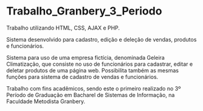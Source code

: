 # Trabalho_Granbery_3_Periodo

Trabalho utilizando HTML, CSS, AJAX e PHP.

Sistema desenvolvido para cadastro, edição e deleção de vendas, produtos e funcionários.

Sistema para uso de uma empresa fictícia, denominada Geleira Climatização, que consiste no uso de funcionários para cadastrar, editar e deletar produtos de uma página web.
Possibilita também as mesmas funções para sistema de cadastro de vendas e funcionários. 

Trabalho com fins acadêmicos, sendo este o primeiro realizado no 3º Período de Graduação em Bacharel de Sistemas de Informação, na Faculdade Metodista Granbery.
